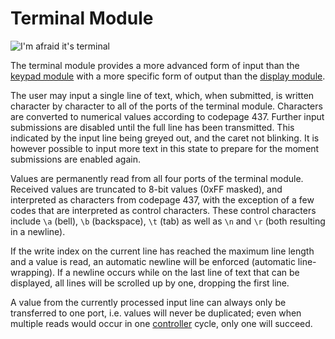 # Terminal Module

![I'm afraid it's terminal](item:tis3d:terminal_module)

The terminal module provides a more advanced form of input than the [keypad module](module_keypad.md) with a more specific form of output than the [display module](module_display.md).

The user may input a single line of text, which, when submitted, is written character by character to all of the ports of the terminal module. Characters are converted to numerical values according to codepage 437. Further input submissions are disabled until the full line has been transmitted. This indicated by the input line being greyed out, and the caret not blinking. It is however possible to input more text in this state to prepare for the moment submissions are enabled again.

Values are permanently read from all four ports of the terminal module. Received values are truncated to 8-bit values (0xFF masked), and interpreted as characters from codepage 437, with the exception of a few codes that are interpreted as control characters. These control characters include `\a` (bell), `\b` (backspace), `\t` (tab) as well as `\n` and `\r` (both resulting in a newline).

If the write index on the current line has reached the maximum line length and a value is read, an automatic newline will be enforced (automatic line-wrapping). If a newline occurs while on the last line of text that can be displayed, all lines will be scrolled up by one, dropping the first line.

A value from the currently processed input line can always only be transferred to one port, i.e. values will never be duplicated; even when multiple reads would occur in one [controller](../block/controller.md) cycle, only one will succeed.
